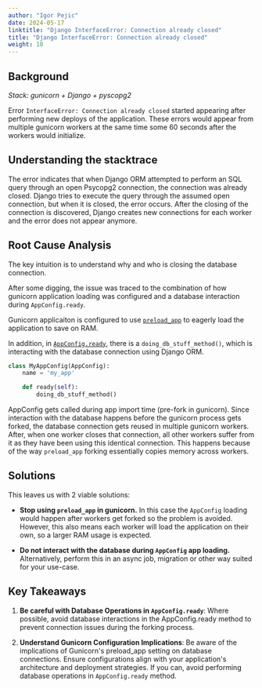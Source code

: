 ```yaml
---
author: "Igor Pejic"
date: 2024-05-17
linktitle: "Django InterfaceError: Connection already closed"
title: "Django InterfaceError: Connection already closed"
weight: 10
---
```

## Background

*Stack: gunicorn + Django + pyscopg2*

Error `InterfaceError: Connection already closed` started appearing after performing new deploys of the application.
These errors would appear from multiple gunicorn workers at the same time some 60 seconds after the workers would initialize.

## Understanding the stacktrace

The error indicates that when Django ORM attempted to perform an SQL query through an open Psycopg2 connection, the connection was already closed. Django tries to execute the query through the assumed open connection, but when it is closed, the error occurs.
After the closing of the connection is discovered, Django creates new connections for each worker and the error does not appear anymore.

## Root Cause Analysis

The key intuition is to understand why and who is closing the database connection.

After some digging, the issue was traced to the combination of how gunicorn application loading was configured and a database interaction during `AppConfig.ready`.

Gunicorn applicaiton is configured to use [`preload_app`](https://docs.gunicorn.org/en/stable/settings.html#preload-app)
 to eagerly load the application to save on RAM.


In addition, in [`AppConfig.ready`](https://docs.djangoproject.com/en/5.0/ref/applications/#django.apps.AppConfig.ready), there is a `doing_db_stuff_method()`, which is interacting with the database connection using Django ORM.

```python
class MyAppConfig(AppConfig):
    name = 'my_app'

    def ready(self):
        doing_db_stuff_method()
```

AppConfig gets called during app import time (pre-fork in gunicorn). Since interaction with the database happens before the gunicorn process gets forked, the database connection gets reused in multiple gunicorn workers.
After, when one worker closes that connection, all other workers suffer from it as they have been using this identical connection.
This happens because of the way `preload_app` forking essentially copies memory across workers.


## Solutions

This leaves us with 2 viable solutions:

- **Stop using `preload_app` in gunicorn.** In this case the `AppConfig` loading would happen after workers get forked so the problem is avoided. However, this also means each worker will load the application on their own, so a larger RAM usage is expected.

- **Do not interact with the database during `AppConfig` app loading.** Alternatively, perform this in an async job, migration or other way suited for your use-case.

## Key Takeaways

1. **Be careful with Database Operations in `AppConfig.ready`**: Where possible, avoid database interactions in the AppConfig.ready method to prevent connection issues during the forking process.

2. **Understand Gunicorn Configuration Implications**: Be aware of the implications of Gunicorn's preload_app setting on database connections. Ensure configurations align with your application's architecture and deployment strategies.
If you can, avoid performing database operations in `AppConfig.ready` method.

